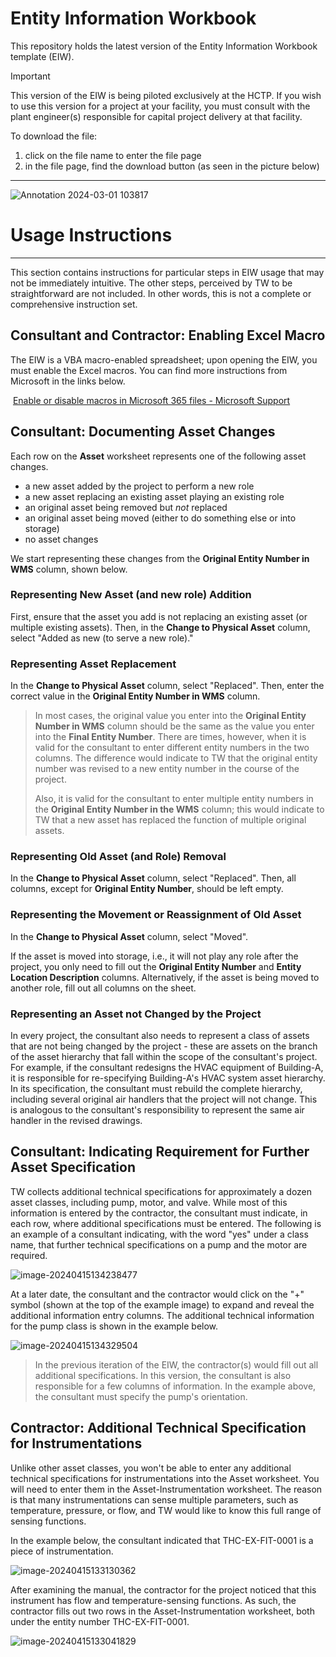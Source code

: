 # Entity Information Workbook

This repository holds the latest version of the Entity Information Workbook template (EIW).


> [!IMPORTANT]  
> This version of the EIW is being piloted exclusively at the HCTP. If you wish to use this version for a project at your facility, you must consult with the plant engineer(s) responsible for capital project delivery at that facility.

To download the file:
1. click on the file name to enter the file page
2. in the file page, find the download button (as seen in the picture below)

---

![Annotation 2024-03-01 103817](https://github.com/TW-ASMP/EIW/assets/116810412/255e107a-1aff-44d0-90a3-1a839ea0e252)

# Usage Instructions

---

This section contains instructions for particular steps in EIW usage that may not be immediately intuitive.  The other steps, perceived by TW to be straightforward are not included.  In other words, this is not a complete or comprehensive instruction set. 

## Consultant and Contractor: Enabling Excel Macro 

The EIW is a VBA macro-enabled spreadsheet; upon opening the EIW, you must enable the Excel macros.  You can find more instructions from Microsoft in the links below.

​	[Enable or disable macros in Microsoft 365 files - Microsoft Support](https://support.microsoft.com/en-us/office/enable-or-disable-macros-in-microsoft-365-files-12b036fd-d140-4e74-b45e-16fed1a7e5c6)

## Consultant: Documenting Asset Changes

Each row on the **Asset** worksheet represents one of the following asset changes.

* a new asset added by the project to perform a new role
* a new asset replacing an existing asset playing an existing role
* an original asset being removed but *not* replaced
* an original asset being moved (either to do something else or into storage)
* no asset changes

We start representing these changes from the  **Original Entity Number in WMS** column, shown below.

### Representing New Asset (and new role) Addition 

First, ensure that the asset you add is not replacing an existing asset (or multiple existing assets).  Then, in the **Change to Physical Asset** column, select "Added as new (to serve a new role)."

###  Representing Asset Replacement 

In the **Change to Physical Asset** column, select "Replaced".  Then, enter the correct value in the **Original Entity Number in WMS** column.

> In most cases, the original value you enter into the **Original Entity Number in WMS** column should be the same as the value you enter into the **Final Entity Number**. There are times, however, when it is valid for the consultant to enter different entity numbers in the two columns.  The difference would indicate to TW that the original entity number was revised to a new entity number in the course of the project. 
>
> Also, it is valid for the consultant to enter multiple entity numbers in the **Original Entity Number in the WMS** column;  this would indicate to TW that a new asset has replaced the function of multiple original assets.

### Representing Old Asset (and Role) Removal

In the **Change to Physical Asset** column, select "Replaced".  Then, all columns, except for **Original Entity Number**, should be left empty.

### Representing the Movement or Reassignment of Old Asset

In the **Change to Physical Asset** column, select "Moved".

If the asset is moved into storage, i.e., it will not play any role after the project, you only need to fill out the **Original Entity Number** and **Entity Location Description** columns.  Alternatively, if the asset is being moved to another role, fill out all columns on the sheet. 

### Representing an Asset not Changed by the Project

In every project, the consultant also needs to represent a class of assets that are not being changed by the project - these are assets on the branch of the asset hierarchy that fall within the scope of the consultant's project.  For example, if the consultant redesigns the HVAC equipment of Building-A, it is responsible for re-specifying Building-A's HVAC system asset hierarchy.  In its specification, the consultant must rebuild the complete hierarchy, including several original air handlers that the project will not change.  This is analogous to the consultant's responsibility to represent the same air handler in the revised drawings.  

## Consultant: Indicating Requirement for Further Asset Specification

TW collects additional technical specifications for approximately a dozen asset classes, including pump, motor, and valve.  While most of this information is entered by the contractor, the consultant must indicate, in each row, where additional specifications must be entered.  The following is an example of a consultant indicating, with the word "yes" under a class name, that further technical specifications on a pump and the motor are required.  

![image-20240415134238477](C:\Users\thuang4\AppData\Roaming\Typora\typora-user-images\image-20240415134238477.png)

At a later date, the consultant and the contractor would click on the "+" symbol (shown at the top of the example image) to expand and reveal the additional information entry columns.  The additional technical information for the pump class is shown in the example below.

![image-20240415134329504](C:\Users\thuang4\AppData\Roaming\Typora\typora-user-images\image-20240415134329504.png)

> In the previous iteration of the EIW, the contractor(s) would fill out all additional specifications.  In this version, the consultant is also responsible for a few columns of information.  In the example above, the consultant must specify the pump's orientation. 

## Contractor: Additional Technical Specification for Instrumentations

Unlike other asset classes, you won't be able to enter any additional technical specifications for instrumentations into the Asset worksheet.  You will need to enter them in the Asset-Instrumentation worksheet.  The reason is that many instrumentations can sense multiple parameters, such as temperature, pressure, or flow, and TW would like to know this full range of sensing functions. 

In the example below, the consultant indicated that THC-EX-FIT-0001 is a piece of instrumentation.  



![image-20240415133130362](C:\Users\thuang4\AppData\Roaming\Typora\typora-user-images\image-20240415133130362.png)

After examining the manual, the contractor for the project noticed that this instrument has flow and temperature-sensing functions.   As such, the contractor fills out two rows in the Asset-Instrumentation worksheet, both under the entity number THC-EX-FIT-0001. 



![image-20240415133041829](C:\Users\thuang4\AppData\Roaming\Typora\typora-user-images\image-20240415133041829.png)















